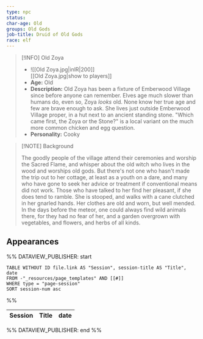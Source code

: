 ```yaml
---
type: npc
status: 
char-age: Old
groups: Old Gods
job-title: Druid of Old Gods
race: elf
---
```


>[!INFO] Old Zoya
>- ![[Old Zoya.jpg|inlR|200]]
<br/> [[Old Zoya.jpg|show to players]]
>- **Age:** Old
> - **Description:** Old Zoya has been a fixture of Emberwood Village since before anyone can remember. Elves age much slower than humans do, even so, Zoya _looks_ old. None know her true age and few are brave enough to ask. She lives just outside Emberwood Village proper, in a hut next to an ancient standing stone. "Which came first, the Zoya or the Stone?" is a local variant on the much more common chicken and egg question.
> - **Personality:** Cooky
 
 >[!NOTE] Background
 >
 >The goodly people of the village attend their ceremonies and worship the Sacred Flame, and whisper about the old witch who lives in the wood and worships old gods. But there's not one who hasn't made the trip out to her cottage, at least as a youth on a dare, and many who have gone to seek her advice or treatment if conventional means did not work. Those who have talked to her find her pleasant, if she does tend to ramble. She is stooped, and walks with a cane clutched in her gnarled hands. Her clothes are old and worn, but well mended. In the days before the meteor, one could always find wild animals there, for they had no fear of her, and a garden overgrown with vegetables, and flowers, and herbs of all kinds.
 
## Appearances

%% DATAVIEW_PUBLISHER: start
```dataview
TABLE WITHOUT ID file.link AS "Session", session-title AS "Title", date
FROM -"_resources/page_templates" AND [[#]]
WHERE type = "page-session"
SORT session-num asc
```
%%

| Session | Title | date |
| ------- | ----- | ---- |

%% DATAVIEW_PUBLISHER: end %%